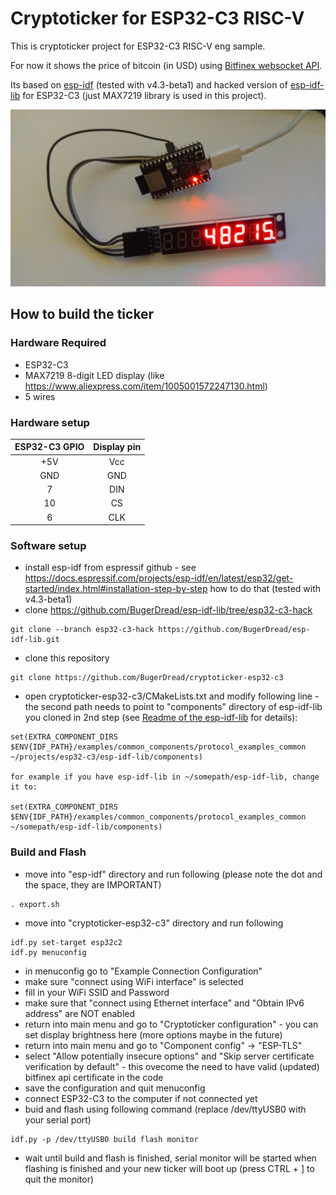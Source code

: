 # Cryptoticker for ESP32-C3 RISC-V

This is cryptoticker project for ESP32-C3 RISC-V eng sample. 

For now it shows the price of bitcoin (in USD) using [Bitfinex websocket API](https://docs.bitfinex.com/docs/ws-public).

Its based on [esp-idf](https://github.com/espressif/esp-idf) (tested with v4.3-beta1) and hacked version of [esp-idf-lib](https://github.com/BugerDread/esp-idf-lib/tree/esp32-c3-hack) for ESP32-C3 (just MAX7219 library is used in this project).

![foto](./foto-small.jpg)

## How to build the ticker

### Hardware Required

- ESP32-C3
- MAX7219 8-digit LED display (like https://www.aliexpress.com/item/1005001572247130.html)
- 5 wires

### Hardware setup

| ESP32-C3 GPIO | Display pin |
|:-------------:|:-----------:|
|      +5V      |     Vcc     |
|      GND      |     GND     |
|       7       |     DIN     |
|      10       |     CS      |
|       6       |     CLK     |

### Software setup

- install esp-idf from espressif github - see https://docs.espressif.com/projects/esp-idf/en/latest/esp32/get-started/index.html#installation-step-by-step how to do that (tested with v4.3-beta1) 
- clone https://github.com/BugerDread/esp-idf-lib/tree/esp32-c3-hack
```
git clone --branch esp32-c3-hack https://github.com/BugerDread/esp-idf-lib.git
```
- clone this repository
```
git clone https://github.com/BugerDread/cryptoticker-esp32-c3
```
- open cryptoticker-esp32-c3/CMakeLists.txt and modify following line - the second path needs to point to "components" directory of esp-idf-lib you cloned in 2nd step (see [Readme of the esp-idf-lib](https://github.com/espressif/esp-idf/blob/master/README.md) for details):
```
set(EXTRA_COMPONENT_DIRS $ENV{IDF_PATH}/examples/common_components/protocol_examples_common ~/projects/esp32-c3/esp-idf-lib/components)

for example if you have esp-idf-lib in ~/somepath/esp-idf-lib, change it to:

set(EXTRA_COMPONENT_DIRS $ENV{IDF_PATH}/examples/common_components/protocol_examples_common ~/somepath/esp-idf-lib/components)
```

### Build and Flash

- move into "esp-idf" directory and run following (please note the dot and the space, they are IMPORTANT)
```
. export.sh
```
- move into "cryptoticker-esp32-c3" directory and run following
```
idf.py set-target esp32c2
idf.py menuconfig
```
- in menuconfig go to "Example Connection Configuration"
- make sure "connect using WiFi interface" is selected
- fill in your WiFi SSID and Password
- make sure that "connect using Ethernet interface" and "Obtain IPv6 address" are NOT enabled
- return into main menu and go to "Cryptoticker configuration" - you can set display brightness here (more options maybe in the future)
- return into main menu and go to "Component config" -> "ESP-TLS"
- select "Allow potentially insecure options" and "Skip server certificate verification by default" - this ovecome the need to have valid (updated) bitfinex api certificate in the code
- save the configuration and quit menuconfig
- connect ESP32-C3 to the computer if not connected yet
- buid and flash using following command (replace /dev/ttyUSB0 with your serial port)
```
idf.py -p /dev/ttyUSB0 build flash monitor
```
- wait until build and flash is finished, serial monitor will be started when flashing is finished and your new ticker will boot up (press CTRL + ] to quit the monitor)

